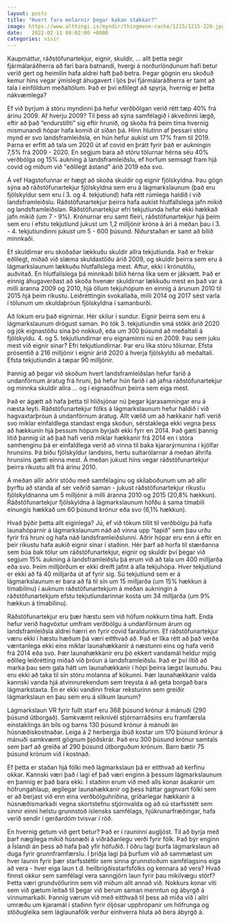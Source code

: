 ```yaml
---
layout: posts
title: "Hvert fara molarnir þegar kakan stækkar?"
image: https://www.althingi.is/myndir/thingmenn-cache/1215/1215-220.jpg
date:   2022-02-11 08:02:00 +0000
categories: visir
---
```

Kaupmáttur, ráðstöfunartekjur, eignir, skuldir, ... allt þetta segir fjármálaráðherra að fari bara batnandi, hvergi á norðurlöndunum hafi betur verið gert og heimilin hafa aldrei haft það betra. Þegar gögnin eru skoðuð kemur hins vegar ýmislegt áhugavert í ljós því fjármálaráðherra er tamt að tala í einföldum meðaltölum. Það er því eðlilegt að spyrja, hvernig er þetta nákvæmlega?

Ef við byrjum á stóru myndinni þá hefur verðbólgan verið rétt tæp 40% frá árinu 2009. Af hverju 2009? Til þess að sýna samfélagið í ákveðinni lægð, eftir að það “endurstillti” sig eftir hrunið, og skoða frá þeim tíma hvernig mismunandi hópar hafa komið út síðan þá. Hinn hlutinn af þessari stóru mynd er svo landsframleiðsla, en hún hefur aukist um 17% fram til 2019. Þarna er erfitt að tala um 2020 út af covid en þrátt fyrir það er aukningin 7,5% frá 2009 - 2020. En segjum bara að stóru tölurnar hérna séu 40% verðbólga og 15% aukning á landsframleiðslu, ef horfum semsagt fram hjá covid og miðum við "eðlilegt ástand" árið 2019 eða svo.

Á vef Hagstofunnar er hægt að skoða skuldir og eignir fjölskyldna. Þau gögn sýna að ráðstöfunartekjur fjölskyldna sem eru á lágmarkslaunum (það eru fjölskyldur sem eru í 3. og 4. tekjutíund) hafa rétt rúmlega haldið í við landsframleiðslu. Ráðstöfunartekjur þeirra hafa aukist hlutfallslega jafn mikið og landsframleiðslan. Ráðstöfunartekjur efri tekjutíunda hefur ekki hækkað jafn mikið (um 7 - 9%). Krónurnar eru samt fleiri, ráðstöfunartekjur hjá þeim sem eru í efstu tekjutíund jukust um 1,2 milljónir króna á ári á meðan þau í 3. - 4. tekjutíundinni jukust um 5 - 600 þúsund. Niðurstaðan er samt að bilið minnkaði.

Ef skuldirnar eru skoðaðar lækkuðu skuldir allra tekjutíunda. Það er frekar eðlilegt, miðað við slæma skuldastöðu árið 2009, og skuldir þeirra sem eru á lágmarkslaunum lækkuðu hlutfallslega mest. Aftur, ekki í krónutölu, auðvitað. En hlutfallslega þá minnkaði bilið hérna líka sem er jákvætt. Það er einnig áhugaverðast að skoða hvenær skuldirnar lækkuðu mest en það var á milli áranna 2009 og 2010, hjá öllum tekjuhópum en einnig á árunum 2010 til 2015 hjá þeim ríkustu. Leiðréttingin svokallaða, milli 2014 og 2017 sést varla í tölunum um skuldaþróun fjölskyldna í samanburði.

Að lokum eru það eignirnar. Hér skilur í sundur. Eignir þeirra sem eru á lágmarkslaunum drógust saman. Þó tók 3. tekjutíundin smá stökk árið 2020 og jók eignastöðu sína þó nokkuð, eða um 300 þúsund að meðaltali á fjölskyldu. 4. og 5. tekjutíundirnar eru eignaminni nú en 2009. Þau sem juku mest við eignir sínar? Efri tekjutíundirnar. Þar eru líka stóru tölurnar. Efsta prósentið á 216 milljónir í eignir árið 2020 á hverja fjölskyldu að meðaltali. Efsta tekjutíundin á tæpar 90 milljónir.

Þannig að þegar við skoðum hvert landsframleiðslan hefur farið á undanförnum áratug frá hruni, þá hefur hún farið í að jafna ráðstöfunartekjur og minnka skuldir allra ... og í eignasöfnun þeirra sem eiga mest.

Það er ágætt að hafa þetta til hliðsjónar nú þegar kjarasamningar eru á næsta leyti. Ráðstöfunartekjur fólks á lágmarkslaunum hefur haldið í við hagvaxtarþróun á undanförnum áratug. Allt vælið um að hækkanir hafi verið svo miklar einfaldlega standast enga skoðun, sérstaklega ekki vegna þess að hækkunin hjá þessum hópum byrjaði ekki fyrr en 2014. Það gæti þannig litið þannig út að það hafi verið miklar hækkanir frá 2014 en í stóra samhenginu þá er einfaldlega verið að vinna til baka kjararýrnunina í kjölfar hrunsins. Þá biðu fjölskyldur landsins, hertu sultarólarnar á meðan áhrifa hrunsins gætti einna mest. Á meðan jukust hins vegar ráðstöfunartekjur þeirra ríkustu allt frá árinu 2010.

Á meðan allir aðrir stóðu með samfélaginu og skilaboðunum um að allir þyrftu að standa af sér veðrið saman - jukust ráðstöfunartekjur ríkustu fjölskyldnanna um 5 milljónir á milli áranna 2010 og 2015 (20,8% hækkun). Ráðstöfunartekjur fjölskyldna á lágmarkslaunum höfðu á sama tímabili einungis hækkað um 60 þúsund krónur eða svo (6,1% hækkun).

Hvað þýðir þetta allt eiginlega? Jú, ef við tökum tillit til verðbólgu þá hafa launahóparnir á lágmarkslaunum náð að vinna upp “tapið” sem þau urðu fyrir frá hruni og hafa náð landsframleiðslunni. Aðrir hópar eru enn á eftir en þeir ríkustu hafa aukið eignir sínar í staðinn. Hér þarf að horfa til stærðanna sem búa bak tölur um ráðstöfunartekjur, eignir og skuldir því þegar við segjum 15% aukning á landsframleiðslu þá erum við að tala um 400 milljarða eða svo. Þeim milljörðum er ekki dreift jafnt á alla tekjuhópa. Hver tekjutíund er ekki að fá 40 milljarða út af fyrir sig. Sú tekjutíund sem er á lágmarkslaunum er bara að fá til sín um 15 milljarða (um 15% hækkun á tímabilinu) í auknum ráðstöfunartekjum á meðan aukningin á ráðstöfunartekjum efstu tekjutíundarinnar kosta um 34 milljarða (um 9% hækkun á tímabilinu).

Ráðstöfunartekjur eru þær hæstu sem við höfum nokkurn tíma haft. Enda hefur verið hagvöxtur umfram verðbólgu á undanförnum árum og landsframleiðsla aldrei hærri en fyrir covid faraldurinn. Ef ráðstöfunartekjur væru ekki í hæstu hæðum þá væri eitthvað að. Það er líka rétt að það verða væntanlega ekki eins miklar launahækkanir á næstunni eins og hafa verið frá 2014 eða svo. Þær launahækkanir eru þó ekkert vandamál heldur mjög eðlileg leiðrétting miðað við þróun á landsframleiðslu. Það er því lítið að marka þau sem gala hátt um launahækkanir í hópi þeirra lægst launuðu. Þau eru ekki að taka til sín stóru molanna af kökunni. Þær launahækkanir valda kannski vanda hjá atvinnurekendum sem treysta á að geta borgað bara lágmarkstaxta. En er ekki vandinn frekar reksturinn sem greiðir lágmarkslaun en þau sem eru á slíkum launum?

Lágmarkslaun VR fyrir fullt starf eru 368 þúsund krónur á mánuði (290 þúsund útborgað). Samkvæmt reiknivél stjórnarráðsins eru framfærsla einstaklings án bíls og barns 130 þúsund krónur á mánuði án húsnæðiskostnaðar. Leiga á 2 herbergja íbúð kostar um 170 þúsund krónur á mánuði samkvæmt gögnum þjóðskrár. Það eru 300 þúsund krónur samtals sem þarf að greiða af 290 þúsund útborguðum krónum. Barn bætir 75 þúsund krónum við í kostnað.

Ef þetta er staðan hjá fólki með lágmarkslaun þá er eitthvað að kerfinu okkar. Kannski væri það í lagi ef það væri enginn á þessum lágmarkslaunum en þannig er það bara ekki. Í staðinn erum við með alls konar ásakanir um höfrungahlaup, ægilegar launahækkanir og þess háttar gagnvart fólki sem er að berjast við enn eina verðbólguhríðina, gríðarlegar hækkanir á húsnæðismarkaði vegna skortstefnu stjórnvalda og að sú starfsstétt sem sinnir einni helstu grunnstoð íslensks samfélags, hjúkrunarfræðingar, hafa verið sendir í gerðardóm tvisvar í röð.

En hvernig getum við gert betur? Það er í rauninni augljóst. Til að byrja með þarf nægilega mikið húsnæði á viðráðanlegu verði fyrir fólk. Það býr enginn á Íslandi án þess að hafa það yfir höfuðið. Í öðru lagi þurfa lágmarkslaun að duga fyrir grunnframfærslu. Í þriðja lagi þá þurfum við að sammælast um hver launin fyrir þær starfsstéttir sem sinna grunnstoðum samfélagsins eiga að vera - hver eiga laun t.d. heilbrigðisstarfsfólks og kennara að vera? Hvað finnst okkur sem samfélagi vera sanngjörn laun fyrir þau mikilvægu störf? Þetta væri grundvöllurinn sem við miðum allt annað við. Nokkurs konar viti sem við gætum leitað til þegar við berum saman menntun og ábyrgð á vinnumarkaði. Þannig værum við með eitthvað til þess að miða við í allri umræðu um kjaramál í staðinn fyrir óljósar upphrópanir um höfrunga og stöðugleika sem láglaunafólk verður einhverra hluta að bera ábyrgð á.
